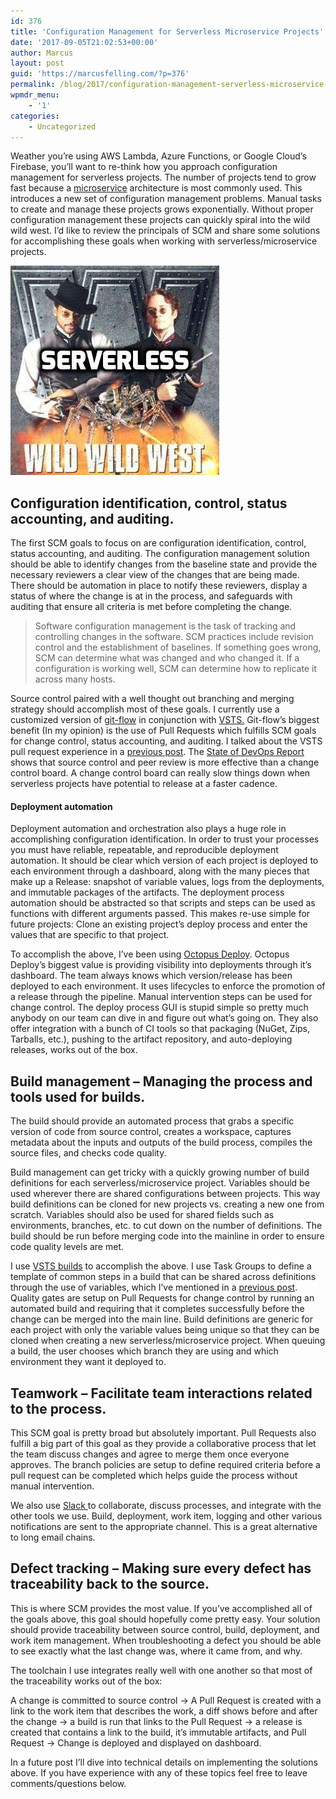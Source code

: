 ```yaml
---
id: 376
title: 'Configuration Management for Serverless Microservice Projects'
date: '2017-09-05T21:02:53+00:00'
author: Marcus
layout: post
guid: 'https://marcusfelling.com/?p=376'
permalink: /blog/2017/configuration-management-serverless-microservice-projects/
wpmdr_menu:
    - '1'
categories:
    - Uncategorized
---
```


Weather you’re using AWS Lambda, Azure Functions, or Google Cloud’s Firebase, you’ll want to re-think how you approach configuration management for serverless projects. The number of projects tend to grow fast because a [microservice](https://martinfowler.com/articles/microservices.html) architecture is most commonly used. This introduces a new set of configuration management problems. Manual tasks to create and manage these projects grows exponentially. Without proper configuration management these projects can quickly spiral into the wild wild west. I’d like to review the principals of SCM and share some solutions for accomplishing these goals when working with serverless/microservice projects.

![Serverless Microservices Configuration Management](/content/uploads/2017/09/ServerlessMicroserviceConfigurationManagement.jpg)

## Configuration identification, control, status accounting, and auditing.

The first SCM goals to focus on are configuration identification, control, status accounting, and auditing. The configuration management solution should be able to identify changes from the baseline state and provide the necessary reviewers a clear view of the changes that are being made. There should be automation in place to notify these reviewers, display a status of where the change is at in the process, and safeguards with auditing that ensure all criteria is met before completing the change.

> Software configuration management is the task of tracking and controlling changes in the software. SCM practices include revision control and the establishment of baselines. If something goes wrong, SCM can determine what was changed and who changed it. If a configuration is working well, SCM can determine how to replicate it across many hosts.

Source control paired with a well thought out branching and merging strategy should accomplish most of these goals. I currently use a customized version of [git-flow](http://nvie.com/posts/a-successful-git-branching-model/) in conjunction with [VSTS.](https://www.visualstudio.com/team-services/) Git-flow’s biggest benefit (In my opinion) is the use of Pull Requests which fulfills SCM goals for change control, status accounting, and auditing. I talked about the VSTS pull request experience in a [previous post](https://marcusfelling.com/blog/2017/gitflow-visual-studio-team-services/). The [State of DevOps Report](https://puppet.com/resources/whitepaper/2014-state-devops-report) shows that source control and peer review is more effective than a change control board. A change control board can really slow things down when serverless projects have potential to release at a faster cadence.

#### Deployment automation

Deployment automation and orchestration also plays a huge role in accomplishing configuration identification. In order to trust your processes you must have reliable, repeatable, and reproducible deployment automation. It should be clear which version of each project is deployed to each environment through a dashboard, along with the many pieces that make up a Release: snapshot of variable values, logs from the deployments, and immutable packages of the artifacts. The deployment process automation should be abstracted so that scripts and steps can be used as functions with different arguments passed. This makes re-use simple for future projects: Clone an existing project’s deploy process and enter the values that are specific to that project.

To accomplish the above, I’ve been using [Octopus Deploy](https://octopus.com/). Octopus Deploy’s biggest value is providing visibility into deployments through it’s dashboard. The team always knows which version/release has been deployed to each environment. It uses lifecycles to enforce the promotion of a release through the pipeline. Manual intervention steps can be used for change control. The deploy process GUI is stupid simple so pretty much anybody on our team can dive in and figure out what’s going on. They also offer integration with a bunch of CI tools so that packaging (NuGet, Zips, Tarballs, etc.), pushing to the artifact repository, and auto-deploying releases, works out of the box.

## Build management – Managing the process and tools used for builds.

The build should provide an automated process that grabs a specific version of code from source control, creates a workspace, captures metadata about the inputs and outputs of the build process, compiles the source files, and checks code quality.

Build management can get tricky with a quickly growing number of build definitions for each serverless/microservice project. Variables should be used wherever there are shared configurations between projects. This way build definitions can be cloned for new projects vs. creating a new one from scratch. Variables should also be used for shared fields such as environments, branches, etc. to cut down on the number of definitions. The build should be run before merging code into the mainline in order to ensure code quality levels are met.

I use [VSTS builds](https://www.visualstudio.com/team-services/continuous-integration/) to accomplish the above. I use Task Groups to define a template of common steps in a build that can be shared across definitions through the use of variables, which I’ve mentioned in a [previous post](https://marcusfelling.com/blog/2017/using-task-groups-tfsvsts/). Quality gates are setup on Pull Requests for change control by running an automated build and requiring that it completes successfully before the change can be merged into the main line. Build definitions are generic for each project with only the variable values being unique so that they can be cloned when creating a new serverless/microservice project. When queuing a build, the user chooses which branch they are using and which environment they want it deployed to.

## Teamwork – Facilitate team interactions related to the process.

This SCM goal is pretty broad but absolutely important. Pull Requests also fulfill a big part of this goal as they provide a collaborative process that let the team discuss changes and agree to merge them once everyone approves. The branch policies are setup to define required criteria before a pull request can be completed which helps guide the process without manual intervention.

We also use [Slack ](https://slack.com/)to collaborate, discuss processes, and integrate with the other tools we use. Build, deployment, work item, logging and other various notifications are sent to the appropriate channel. This is a great alternative to long email chains.

## Defect tracking – Making sure every defect has traceability back to the source.

This is where SCM provides the most value. If you’ve accomplished all of the goals above, this goal should hopefully come pretty easy. Your solution should provide traceability between source control, build, deployment, and work item management. When troubleshooting a defect you should be able to see exactly what the last change was, where it came from, and why.

The toolchain I use integrates really well with one another so that most of the traceability works out of the box:

A change is committed to source control -> A Pull Request is created with a link to the work item that describes the work, a diff shows before and after the change -> a build is run that links to the Pull Request -> a release is created that contains a link to the build, it’s immutable artifacts, and Pull Request -> Change is deployed and displayed on dashboard.

In a future post I’ll dive into technical details on implementing the solutions above. If you have experience with any of these topics feel free to leave comments/questions below.